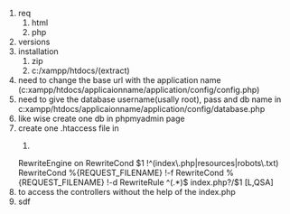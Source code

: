 1. req
	1. html
	2. php
2. versions
3. installation
	1. zip
	2. c:/xampp/htdocs/(extract)
4. need to change the base url with the application name (c:xampp/htdocs/applicaionname/application/config/config.php)
5. need to give the database username(usally root), pass and db name in c:xampp/htdocs/applicaionname/application/config/database.php
6. like wise create one db in phpmyadmin page
7. create one .htaccess file in 
	1. ```perl
	RewriteEngine on
	RewriteCond $1 !^(index\.php|resources|robots\.txt)
	RewriteCond %{REQUEST_FILENAME} !-f
	RewriteCond %{REQUEST_FILENAME} !-d
	RewriteRule ^(.*)$ index.php?/$1 [L,QSA]
8. to access the controllers without the help of the index.php
9. sdf


	
